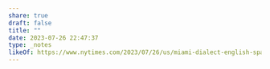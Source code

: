 ```yaml
---
share: true
draft: false
title: ""
date: 2023-07-26 22:47:37
type: _notes
likeOf: https://www.nytimes.com/2023/07/26/us/miami-dialect-english-spanish.html
---
```


